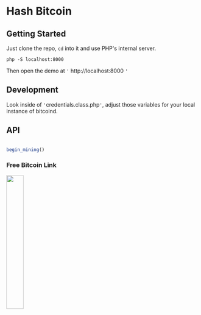 # Hash Bitcoin

## Getting Started

Just clone the repo, `cd` into it and use PHP's internal server.

`php -S localhost:8000`

Then open the demo at `'` http://localhost:8000 `'`

##  Development
Look inside of `'`credentials.class.php`'`, adjust those variables for your local instance of bitcoind.

## API

```JavaScript

begin_mining()


```
### Free Bitcoin Link
<a href='https://freebitco.in/?r=7594880&tag=eett' target='_blank'>
<img src='https://media.giphy.com/media/26zzh90N0x5BPLgJ2/giphy.gif' titlte='"begin_mining()"' width="30%" height="30%">
</a>

